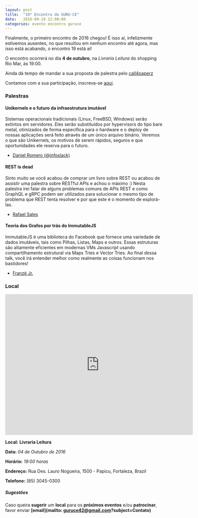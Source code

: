 ```yaml
---
layout: post
title:  "19° Encontro do GURU-CE"
date:   2016-09-19 12:00:00
categories: evento encontro guruce
---
```


Finalmente, o primeiro encontro de 2016 chegou! É isso aí, infelizmente estivemos ausentes, no que resultou em nenhum encontro até agora, mas isso está acabando, o encontro 19 está aí!

O encontro ocorrerá no dia **4 de outubro**, na _Livraria Leitura_ do shopping Rio Mar, às 19:00.

Ainda dá tempo de mandar a sua proposta de palestra pelo [call4paperz](http://call4paperz.com/events/19-encontro-do-guru-ce)

Contamos com a sua participação, inscreva-se [aqui](https://www.eventick.com.br/19o-encontro-do-guru-ce).


### Palestras


#### Unikernels e o futuro da infraestrutura imutável

Sistemas operacionais tradicionais (Linux, FreeBSD, Windows) serão extintos em servidores. Eles serão substituídos por hypervisors do tipo bare metal, otimizados de forma específica para o hardware e o deploy de nossas aplicações será feito através de um único arquivo binário. Veremos o que são Unikernels, os motivos de serem rápidos, seguros e que oportunidades ele reserva para o futuro.

- [Daniel Romero (@infoslack)](https://twitter.com/infoslack)


#### REST is dead

Sinto muito se você acabou de comprar um livro sobre REST ou acabou de assistir uma palestra sobre RESTful APIs e achou o máximo :) Nesta palestra irei falar de alguns problemas comuns de APIs REST e como GraphQL e gRPC podem ser utilizados para solucionar o mesmo tipo de problema que REST tenta resolver e por que este é o momento de explorá-las.

- [Rafael Sales](https://twitter.com/rafaelsales)


#### Teoria dos Grafos por trás do ImmutableJS

ImmutableJS é uma biblioteca do Facebook que fornece uma variedade de dados imutáveis, tais como Pilhas, Listas, Maps e outros. Essas estruturas são altamente eficientes em modernas VMs Javascript usando compartilhamento estrutural via Maps Tries e Vector Tries. Ao final dessa talk, você irá entender melhor como realmente as coisas funcionam nos bastidores!

- [Franzé Jr.](https://twitter.com/franzejr)


### Local

<iframe src="https://www.google.com/maps/embed?pb=!1m18!1m12!1m3!1d3981.316164266851!2d-38.47433537609065!3d-3.7411296494958632!2m3!1f0!2f0!3f0!3m2!1i1024!2i768!4f13.1!3m3!1m2!1s0x7c74633df165c69%3A0xd1e1d94fdaff84f0!2sLivraria+Leitura!5e0!3m2!1sen!2sbr!4v1474233491274" width="600" height="450" frameborder="0" style="border:0" allowfullscreen></iframe>

__Local:__ __Livraria Leitura__

__Data:__ _04 de Outubro de 2016_

__Horário:__ _19:00 horas_

__Endereço:__ Rua Des. Lauro Nogueira, 1500 - Papicu, Fortaleza, Brazil

__Telefone:__ (85) 3045-0300


##### Sugestões

Caso queira __sugerir__ um __local__ para os __próximos eventos__ e/ou __patrocinar__, favor enviar __[email](mailto:	guruce42@gmail.com?subject=Contato)__
